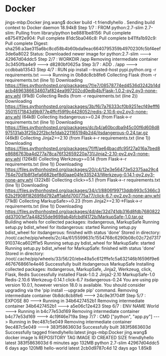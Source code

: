# Docker

jings-mbp:Docker jing.wang$ docker build -t friendlyhello .
Sending build context to Docker daemon  18.94kB
Step 1/7 : FROM python:2.7-slim
2.7-slim: Pulling from library/python
be8881be8156: Pull complete 
e87541f2e904: Pull complete 
81dc5ba046c8: Pull complete 
b411fa1b92c9: Pull complete 
Digest: sha256:a3ae315a6bc8cd58b4b60bda9eac6640795359b4970230fc5bf4eef3de6a8022
Status: Downloaded newer image for python:2.7-slim
 ---> 42967d04ddc5
Step 2/7 : WORKDIR /app
Removing intermediate container 3c3450fba4e9
 ---> d8280bf0625a
Step 3/7 : ADD . /app
 ---> ccdbbab13543
Step 4/7 : RUN pip install --trusted-host pypi.python.org -r requirements.txt
 ---> Running in 0b8dc8cb8fe6
Collecting Flask (from -r requirements.txt (line 1))
  Downloading https://files.pythonhosted.org/packages/7f/e7/08578774ed4536d3242b14dacb4696386634607af824ea997202cd0edb4b/Flask-1.0.2-py2.py3-none-any.whl (91kB)
Collecting Redis (from -r requirements.txt (line 2))
  Downloading https://files.pythonhosted.org/packages/3b/f6/7a76333cf0b9251ecf49efff635015171843d9b977e4ffcf59f9c4428052/redis-2.10.6-py2.py3-none-any.whl (64kB)
Collecting itsdangerous>=0.24 (from Flask->-r requirements.txt (line 1))
  Downloading https://files.pythonhosted.org/packages/dc/b4/a60bcdba945c00f6d608d8975131ab3f25b22f2bcfe1dab221165194b2d4/itsdangerous-0.24.tar.gz (46kB)
Collecting Jinja2>=2.10 (from Flask->-r requirements.txt (line 1))
  Downloading https://files.pythonhosted.org/packages/7f/ff/ae64bacdfc95f27a016a7bed8e8686763ba4d277a78ca76f32659220a731/Jinja2-2.10-py2.py3-none-any.whl (126kB)
Collecting Werkzeug>=0.14 (from Flask->-r requirements.txt (line 1))
  Downloading https://files.pythonhosted.org/packages/20/c4/12e3e56473e52375aa29c4764e70d1b8f3efa6682bef8d0aae04fe335243/Werkzeug-0.14.1-py2.py3-none-any.whl (322kB)
Collecting click>=5.1 (from Flask->-r requirements.txt (line 1))
  Downloading https://files.pythonhosted.org/packages/34/c1/8806f99713ddb993c5366c362b2f908f18269f8d792aff1abfd700775a77/click-6.7-py2.py3-none-any.whl (71kB)
Collecting MarkupSafe>=0.23 (from Jinja2>=2.10->Flask->-r requirements.txt (line 1))
  Downloading https://files.pythonhosted.org/packages/4d/de/32d741db316d8fdb7680822dd37001ef7a448255de9699ab4bfcbdf4172b/MarkupSafe-1.0.tar.gz
Building wheels for collected packages: itsdangerous, MarkupSafe
  Running setup.py bdist_wheel for itsdangerous: started
  Running setup.py bdist_wheel for itsdangerous: finished with status 'done'
  Stored in directory: /root/.cache/pip/wheels/2c/4a/61/5599631c1554768c6290b08c02c72d7317910374ca602ff1e5
  Running setup.py bdist_wheel for MarkupSafe: started
  Running setup.py bdist_wheel for MarkupSafe: finished with status 'done'
  Stored in directory: /root/.cache/pip/wheels/33/56/20/ebe49a5c612fffe1c5a632146b16596f9e64676768661e4e46
Successfully built itsdangerous MarkupSafe
Installing collected packages: itsdangerous, MarkupSafe, Jinja2, Werkzeug, click, Flask, Redis
Successfully installed Flask-1.0.2 Jinja2-2.10 MarkupSafe-1.0 Redis-2.10.6 Werkzeug-0.14.1 click-6.7 itsdangerous-0.24
You are using pip version 10.0.1, however version 18.0 is available.
You should consider upgrading via the 'pip install --upgrade pip' command.
Removing intermediate container 0b8dc8cb8fe6
 ---> 24c9e3f704ff
Step 5/7 : EXPOSE 80
 ---> Running in 34b6427452b1
Removing intermediate container 34b6427452b1
 ---> a5e06c12e423
Step 6/7 : ENV NAME World
 ---> Running in b4c77e53d169
Removing intermediate container b4c77e53d169
 ---> 4c19f46e719a
Step 7/7 : CMD ["python", "app.py"]
 ---> Running in 9ec487c5e049
Removing intermediate container 9ec487c5e049
 ---> 383f5863603d
Successfully built 383f5863603d
Successfully tagged friendlyhello:latest
jings-mbp:Docker jing.wang$ docker image ls
REPOSITORY          TAG                 IMAGE ID            CREATED             SIZE
friendlyhello       latest              383f5863603d        6 minutes ago       132MB
python              2.7-slim            42967d04ddc5        6 days ago          120MB
hello-world         latest              2cb0d9787c4d        12 days ago         1.85kB
